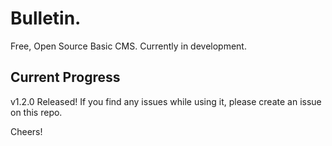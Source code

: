 # Bulletin.
Free, Open Source Basic CMS. Currently in development.

## Current Progress
v1.2.0 Released!
If you find any issues while using it, please create an issue on this repo.

Cheers!
